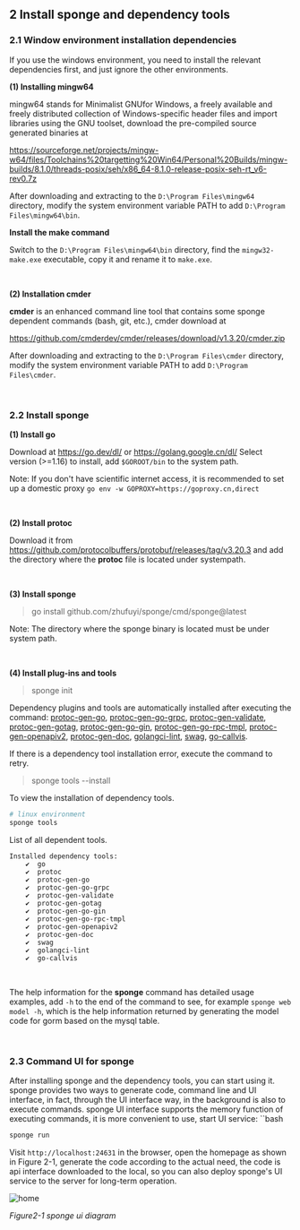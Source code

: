 ## 2 Install sponge and dependency tools

### 2.1 Window environment installation dependencies

If you use the windows environment, you need to install the relevant dependencies first, and just ignore the other environments.

**(1) Installing mingw64**

mingw64 stands for Minimalist GNUfor Windows, a freely available and freely distributed collection of Windows-specific header files and import libraries using the GNU toolset, download the pre-compiled source generated binaries at

https://sourceforge.net/projects/mingw-w64/files/Toolchains%20targetting%20Win64/Personal%20Builds/mingw-builds/8.1.0/threads-posix/seh/x86_64-8.1.0-release-posix-seh-rt_v6-rev0.7z

After downloading and extracting to the `D:\Program Files\mingw64` directory, modify the system environment variable PATH to add `D:\Program Files\mingw64\bin`.

**Install the make command**

Switch to the `D:\Program Files\mingw64\bin` directory, find the `mingw32-make.exe` executable, copy it and rename it to `make.exe`.

<br>

**(2) Installation cmder**

**cmder** is an enhanced command line tool that contains some sponge dependent commands (bash, git, etc.), cmder download at

https://github.com/cmderdev/cmder/releases/download/v1.3.20/cmder.zip

After downloading and extracting to the `D:\Program Files\cmder` directory, modify the system environment variable PATH to add `D:\Program Files\cmder`.

<br>

### 2.2 Install sponge

**(1) Install go**

Download at https://go.dev/dl/ or https://golang.google.cn/dl/ Select version (>=1.16) to install, add `$GOROOT/bin` to the system path.

Note: If you don't have scientific internet access, it is recommended to set up a domestic proxy `go env -w GOPROXY=https://goproxy.cn,direct`

<br>

**(2) Install protoc**

Download it from https://github.com/protocolbuffers/protobuf/releases/tag/v3.20.3 and add the directory where the **protoc** file is located under systempath.

<br>

**(3) Install sponge**

> go install github.com/zhufuyi/sponge/cmd/sponge@latest

Note: The directory where the sponge binary is located must be under system path.

<br>

**(4) Install plug-ins and tools**

> sponge init

Dependency plugins and tools are automatically installed after executing the command: [protoc-gen-go](https://google.golang.org/protobuf/cmd/protoc-gen-go), [protoc-gen-go-grpc](https://google.golang.org/grpc/cmd/protoc-gen-go-grpc), [protoc-gen-validate](https://github.com/envoyproxy/protoc-gen-validate), [protoc-gen-gotag](https://github.com/srikrsna/protoc-gen-gotag), [protoc-gen-go-gin](https://github.com/zhufuyi/sponge/cmd/protoc-gen-go-gin), [protoc-gen-go-rpc-tmpl](https://github.com/zhufuyi/sponge/cmd/protoc-gen-go-rpc-tmpl), [protoc-gen-openapiv2](https://github.com/grpc-ecosystem/grpc-gateway/v2/protoc-gen-openapiv2), [protoc-gen-doc](https://github.com/pseudomuto/protoc-gen-doc/cmd/protoc-gen-doc), [golangci-lint](https://github.com/golangci/golangci-lint/cmd/golangci-lint), [swag](https://github.com/swaggo/swag/cmd/swag), [go-callvis](https://github.com/ofabry/go-callvis).

If there is a dependency tool installation error, execute the command to retry.

> sponge tools --install

To view the installation of dependency tools.

```bash
# linux environment
sponge tools
```

List of all dependent tools.

```
Installed dependency tools:
    ✔  go
    ✔  protoc
    ✔  protoc-gen-go
    ✔  protoc-gen-go-grpc
    ✔  protoc-gen-validate
    ✔  protoc-gen-gotag
    ✔  protoc-gen-go-gin
    ✔  protoc-gen-go-rpc-tmpl
    ✔  protoc-gen-openapiv2
    ✔  protoc-gen-doc
    ✔  swag
    ✔  golangci-lint
    ✔  go-callvis
```

<br>

The help information for the **sponge** command has detailed usage examples, add `-h` to the end of the command to see, for example `sponge web model -h`, which is the help information returned by generating the model code for gorm based on the mysql table.

<br>

### 2.3 Command UI for sponge

After installing sponge and the dependency tools, you can start using it. sponge provides two ways to generate code, command line and UI interface, in fact, through the UI interface way, in the background is also to execute commands. sponge UI interface supports the memory function of executing commands, it is more convenient to use, start UI service: ``bash

```bash
sponge run
```

Visit `http://localhost:24631` in the browser, open the homepage as shown in Figure 2-1, generate the code according to the actual need, the code is api interface downloaded to the local, so you can also deploy sponge's UI service to the server for long-term operation.

![home](https://raw.githubusercontent.com/zhufuyi/sponge/main/assets/home.png)

*Figure2-1 sponge ui diagram*
